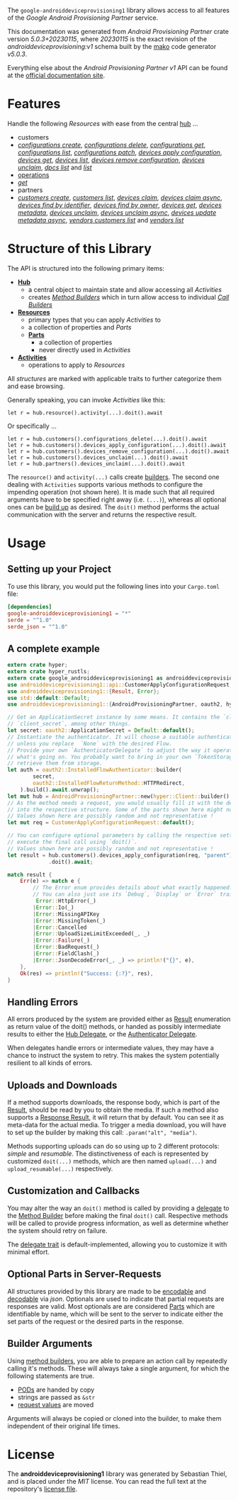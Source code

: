 <!---
DO NOT EDIT !
This file was generated automatically from 'src/generator/templates/api/README.md.mako'
DO NOT EDIT !
-->
The `google-androiddeviceprovisioning1` library allows access to all features of the *Google Android Provisioning Partner* service.

This documentation was generated from *Android Provisioning Partner* crate version *5.0.3+20230115*, where *20230115* is the exact revision of the *androiddeviceprovisioning:v1* schema built by the [mako](http://www.makotemplates.org/) code generator *v5.0.3*.

Everything else about the *Android Provisioning Partner* *v1* API can be found at the
[official documentation site](https://developers.google.com/zero-touch/).
# Features

Handle the following *Resources* with ease from the central [hub](https://docs.rs/google-androiddeviceprovisioning1/5.0.3+20230115/google_androiddeviceprovisioning1/AndroidProvisioningPartner) ...

* customers
 * [*configurations create*](https://docs.rs/google-androiddeviceprovisioning1/5.0.3+20230115/google_androiddeviceprovisioning1/api::CustomerConfigurationCreateCall), [*configurations delete*](https://docs.rs/google-androiddeviceprovisioning1/5.0.3+20230115/google_androiddeviceprovisioning1/api::CustomerConfigurationDeleteCall), [*configurations get*](https://docs.rs/google-androiddeviceprovisioning1/5.0.3+20230115/google_androiddeviceprovisioning1/api::CustomerConfigurationGetCall), [*configurations list*](https://docs.rs/google-androiddeviceprovisioning1/5.0.3+20230115/google_androiddeviceprovisioning1/api::CustomerConfigurationListCall), [*configurations patch*](https://docs.rs/google-androiddeviceprovisioning1/5.0.3+20230115/google_androiddeviceprovisioning1/api::CustomerConfigurationPatchCall), [*devices apply configuration*](https://docs.rs/google-androiddeviceprovisioning1/5.0.3+20230115/google_androiddeviceprovisioning1/api::CustomerDeviceApplyConfigurationCall), [*devices get*](https://docs.rs/google-androiddeviceprovisioning1/5.0.3+20230115/google_androiddeviceprovisioning1/api::CustomerDeviceGetCall), [*devices list*](https://docs.rs/google-androiddeviceprovisioning1/5.0.3+20230115/google_androiddeviceprovisioning1/api::CustomerDeviceListCall), [*devices remove configuration*](https://docs.rs/google-androiddeviceprovisioning1/5.0.3+20230115/google_androiddeviceprovisioning1/api::CustomerDeviceRemoveConfigurationCall), [*devices unclaim*](https://docs.rs/google-androiddeviceprovisioning1/5.0.3+20230115/google_androiddeviceprovisioning1/api::CustomerDeviceUnclaimCall), [*dpcs list*](https://docs.rs/google-androiddeviceprovisioning1/5.0.3+20230115/google_androiddeviceprovisioning1/api::CustomerDpcListCall) and [*list*](https://docs.rs/google-androiddeviceprovisioning1/5.0.3+20230115/google_androiddeviceprovisioning1/api::CustomerListCall)
* [operations](https://docs.rs/google-androiddeviceprovisioning1/5.0.3+20230115/google_androiddeviceprovisioning1/api::Operation)
 * [*get*](https://docs.rs/google-androiddeviceprovisioning1/5.0.3+20230115/google_androiddeviceprovisioning1/api::OperationGetCall)
* partners
 * [*customers create*](https://docs.rs/google-androiddeviceprovisioning1/5.0.3+20230115/google_androiddeviceprovisioning1/api::PartnerCustomerCreateCall), [*customers list*](https://docs.rs/google-androiddeviceprovisioning1/5.0.3+20230115/google_androiddeviceprovisioning1/api::PartnerCustomerListCall), [*devices claim*](https://docs.rs/google-androiddeviceprovisioning1/5.0.3+20230115/google_androiddeviceprovisioning1/api::PartnerDeviceClaimCall), [*devices claim async*](https://docs.rs/google-androiddeviceprovisioning1/5.0.3+20230115/google_androiddeviceprovisioning1/api::PartnerDeviceClaimAsyncCall), [*devices find by identifier*](https://docs.rs/google-androiddeviceprovisioning1/5.0.3+20230115/google_androiddeviceprovisioning1/api::PartnerDeviceFindByIdentifierCall), [*devices find by owner*](https://docs.rs/google-androiddeviceprovisioning1/5.0.3+20230115/google_androiddeviceprovisioning1/api::PartnerDeviceFindByOwnerCall), [*devices get*](https://docs.rs/google-androiddeviceprovisioning1/5.0.3+20230115/google_androiddeviceprovisioning1/api::PartnerDeviceGetCall), [*devices metadata*](https://docs.rs/google-androiddeviceprovisioning1/5.0.3+20230115/google_androiddeviceprovisioning1/api::PartnerDeviceMetadataCall), [*devices unclaim*](https://docs.rs/google-androiddeviceprovisioning1/5.0.3+20230115/google_androiddeviceprovisioning1/api::PartnerDeviceUnclaimCall), [*devices unclaim async*](https://docs.rs/google-androiddeviceprovisioning1/5.0.3+20230115/google_androiddeviceprovisioning1/api::PartnerDeviceUnclaimAsyncCall), [*devices update metadata async*](https://docs.rs/google-androiddeviceprovisioning1/5.0.3+20230115/google_androiddeviceprovisioning1/api::PartnerDeviceUpdateMetadataAsyncCall), [*vendors customers list*](https://docs.rs/google-androiddeviceprovisioning1/5.0.3+20230115/google_androiddeviceprovisioning1/api::PartnerVendorCustomerListCall) and [*vendors list*](https://docs.rs/google-androiddeviceprovisioning1/5.0.3+20230115/google_androiddeviceprovisioning1/api::PartnerVendorListCall)




# Structure of this Library

The API is structured into the following primary items:

* **[Hub](https://docs.rs/google-androiddeviceprovisioning1/5.0.3+20230115/google_androiddeviceprovisioning1/AndroidProvisioningPartner)**
    * a central object to maintain state and allow accessing all *Activities*
    * creates [*Method Builders*](https://docs.rs/google-androiddeviceprovisioning1/5.0.3+20230115/google_androiddeviceprovisioning1/client::MethodsBuilder) which in turn
      allow access to individual [*Call Builders*](https://docs.rs/google-androiddeviceprovisioning1/5.0.3+20230115/google_androiddeviceprovisioning1/client::CallBuilder)
* **[Resources](https://docs.rs/google-androiddeviceprovisioning1/5.0.3+20230115/google_androiddeviceprovisioning1/client::Resource)**
    * primary types that you can apply *Activities* to
    * a collection of properties and *Parts*
    * **[Parts](https://docs.rs/google-androiddeviceprovisioning1/5.0.3+20230115/google_androiddeviceprovisioning1/client::Part)**
        * a collection of properties
        * never directly used in *Activities*
* **[Activities](https://docs.rs/google-androiddeviceprovisioning1/5.0.3+20230115/google_androiddeviceprovisioning1/client::CallBuilder)**
    * operations to apply to *Resources*

All *structures* are marked with applicable traits to further categorize them and ease browsing.

Generally speaking, you can invoke *Activities* like this:

```Rust,ignore
let r = hub.resource().activity(...).doit().await
```

Or specifically ...

```ignore
let r = hub.customers().configurations_delete(...).doit().await
let r = hub.customers().devices_apply_configuration(...).doit().await
let r = hub.customers().devices_remove_configuration(...).doit().await
let r = hub.customers().devices_unclaim(...).doit().await
let r = hub.partners().devices_unclaim(...).doit().await
```

The `resource()` and `activity(...)` calls create [builders][builder-pattern]. The second one dealing with `Activities`
supports various methods to configure the impending operation (not shown here). It is made such that all required arguments have to be
specified right away (i.e. `(...)`), whereas all optional ones can be [build up][builder-pattern] as desired.
The `doit()` method performs the actual communication with the server and returns the respective result.

# Usage

## Setting up your Project

To use this library, you would put the following lines into your `Cargo.toml` file:

```toml
[dependencies]
google-androiddeviceprovisioning1 = "*"
serde = "^1.0"
serde_json = "^1.0"
```

## A complete example

```Rust
extern crate hyper;
extern crate hyper_rustls;
extern crate google_androiddeviceprovisioning1 as androiddeviceprovisioning1;
use androiddeviceprovisioning1::api::CustomerApplyConfigurationRequest;
use androiddeviceprovisioning1::{Result, Error};
use std::default::Default;
use androiddeviceprovisioning1::{AndroidProvisioningPartner, oauth2, hyper, hyper_rustls, chrono, FieldMask};

// Get an ApplicationSecret instance by some means. It contains the `client_id` and
// `client_secret`, among other things.
let secret: oauth2::ApplicationSecret = Default::default();
// Instantiate the authenticator. It will choose a suitable authentication flow for you,
// unless you replace  `None` with the desired Flow.
// Provide your own `AuthenticatorDelegate` to adjust the way it operates and get feedback about
// what's going on. You probably want to bring in your own `TokenStorage` to persist tokens and
// retrieve them from storage.
let auth = oauth2::InstalledFlowAuthenticator::builder(
        secret,
        oauth2::InstalledFlowReturnMethod::HTTPRedirect,
    ).build().await.unwrap();
let mut hub = AndroidProvisioningPartner::new(hyper::Client::builder().build(hyper_rustls::HttpsConnectorBuilder::new().with_native_roots().https_or_http().enable_http1().build()), auth);
// As the method needs a request, you would usually fill it with the desired information
// into the respective structure. Some of the parts shown here might not be applicable !
// Values shown here are possibly random and not representative !
let mut req = CustomerApplyConfigurationRequest::default();

// You can configure optional parameters by calling the respective setters at will, and
// execute the final call using `doit()`.
// Values shown here are possibly random and not representative !
let result = hub.customers().devices_apply_configuration(req, "parent")
             .doit().await;

match result {
    Err(e) => match e {
        // The Error enum provides details about what exactly happened.
        // You can also just use its `Debug`, `Display` or `Error` traits
         Error::HttpError(_)
        |Error::Io(_)
        |Error::MissingAPIKey
        |Error::MissingToken(_)
        |Error::Cancelled
        |Error::UploadSizeLimitExceeded(_, _)
        |Error::Failure(_)
        |Error::BadRequest(_)
        |Error::FieldClash(_)
        |Error::JsonDecodeError(_, _) => println!("{}", e),
    },
    Ok(res) => println!("Success: {:?}", res),
}

```
## Handling Errors

All errors produced by the system are provided either as [Result](https://docs.rs/google-androiddeviceprovisioning1/5.0.3+20230115/google_androiddeviceprovisioning1/client::Result) enumeration as return value of
the doit() methods, or handed as possibly intermediate results to either the
[Hub Delegate](https://docs.rs/google-androiddeviceprovisioning1/5.0.3+20230115/google_androiddeviceprovisioning1/client::Delegate), or the [Authenticator Delegate](https://docs.rs/yup-oauth2/*/yup_oauth2/trait.AuthenticatorDelegate.html).

When delegates handle errors or intermediate values, they may have a chance to instruct the system to retry. This
makes the system potentially resilient to all kinds of errors.

## Uploads and Downloads
If a method supports downloads, the response body, which is part of the [Result](https://docs.rs/google-androiddeviceprovisioning1/5.0.3+20230115/google_androiddeviceprovisioning1/client::Result), should be
read by you to obtain the media.
If such a method also supports a [Response Result](https://docs.rs/google-androiddeviceprovisioning1/5.0.3+20230115/google_androiddeviceprovisioning1/client::ResponseResult), it will return that by default.
You can see it as meta-data for the actual media. To trigger a media download, you will have to set up the builder by making
this call: `.param("alt", "media")`.

Methods supporting uploads can do so using up to 2 different protocols:
*simple* and *resumable*. The distinctiveness of each is represented by customized
`doit(...)` methods, which are then named `upload(...)` and `upload_resumable(...)` respectively.

## Customization and Callbacks

You may alter the way an `doit()` method is called by providing a [delegate](https://docs.rs/google-androiddeviceprovisioning1/5.0.3+20230115/google_androiddeviceprovisioning1/client::Delegate) to the
[Method Builder](https://docs.rs/google-androiddeviceprovisioning1/5.0.3+20230115/google_androiddeviceprovisioning1/client::CallBuilder) before making the final `doit()` call.
Respective methods will be called to provide progress information, as well as determine whether the system should
retry on failure.

The [delegate trait](https://docs.rs/google-androiddeviceprovisioning1/5.0.3+20230115/google_androiddeviceprovisioning1/client::Delegate) is default-implemented, allowing you to customize it with minimal effort.

## Optional Parts in Server-Requests

All structures provided by this library are made to be [encodable](https://docs.rs/google-androiddeviceprovisioning1/5.0.3+20230115/google_androiddeviceprovisioning1/client::RequestValue) and
[decodable](https://docs.rs/google-androiddeviceprovisioning1/5.0.3+20230115/google_androiddeviceprovisioning1/client::ResponseResult) via *json*. Optionals are used to indicate that partial requests are responses
are valid.
Most optionals are are considered [Parts](https://docs.rs/google-androiddeviceprovisioning1/5.0.3+20230115/google_androiddeviceprovisioning1/client::Part) which are identifiable by name, which will be sent to
the server to indicate either the set parts of the request or the desired parts in the response.

## Builder Arguments

Using [method builders](https://docs.rs/google-androiddeviceprovisioning1/5.0.3+20230115/google_androiddeviceprovisioning1/client::CallBuilder), you are able to prepare an action call by repeatedly calling it's methods.
These will always take a single argument, for which the following statements are true.

* [PODs][wiki-pod] are handed by copy
* strings are passed as `&str`
* [request values](https://docs.rs/google-androiddeviceprovisioning1/5.0.3+20230115/google_androiddeviceprovisioning1/client::RequestValue) are moved

Arguments will always be copied or cloned into the builder, to make them independent of their original life times.

[wiki-pod]: http://en.wikipedia.org/wiki/Plain_old_data_structure
[builder-pattern]: http://en.wikipedia.org/wiki/Builder_pattern
[google-go-api]: https://github.com/google/google-api-go-client

# License
The **androiddeviceprovisioning1** library was generated by Sebastian Thiel, and is placed
under the *MIT* license.
You can read the full text at the repository's [license file][repo-license].

[repo-license]: https://github.com/Byron/google-apis-rsblob/main/LICENSE.md

